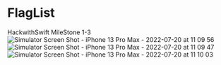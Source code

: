 # FlagList
HackwithSwift MileStone 1-3
![Simulator Screen Shot - iPhone 13 Pro Max - 2022-07-20 at 11 09 56](https://user-images.githubusercontent.com/71196378/179931340-6af5f6a0-e028-42bc-b9b8-d3128f3ed63f.png)
![Simulator Screen Shot - iPhone 13 Pro Max - 2022-07-20 at 11 09 47](https://user-images.githubusercontent.com/71196378/179931349-6e35c54c-a5ac-438c-9975-3de29da11c4a.png)
![Simulator Screen Shot - iPhone 13 Pro Max - 2022-07-20 at 11 10 03](https://user-images.githubusercontent.com/71196378/179931356-bbaa193d-4546-4374-9354-aa68f7f7bf47.png)
